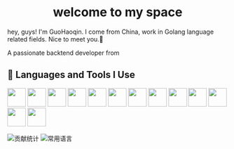<h1 align="center">welcome to my space</h1>
hey, guys! I'm GuoHaoqin. I come from China, work in Golang language related fields. Nice to meet you.👋

<p>A passionate backtend developer from </p>
<h2>🚀 Languages and Tools I Use</h2>

<span><img src="https://cdn.jsdelivr.net/gh/devicons/devicon@latest/icons/go/go-original.svg" alt="" width="42" height="42" /></span>
<span><img src="https://cdn.jsdelivr.net/gh/devicons/devicon@latest/icons/javascript/javascript-original.svg" alt="" width="42" height="42" /></span>
<span><img src="https://cdn.jsdelivr.net/gh/devicons/devicon@latest/icons/typescript/typescript-original.svg" alt="" width="42" height="42" /></span>
<span><img src="https://cdn.jsdelivr.net/gh/devicons/devicon@latest/icons/vuejs/vuejs-original.svg" alt="" width="42" height="42" /></span>
<span><img src="https://cdn.jsdelivr.net/gh/devicons/devicon@latest/icons/bootstrap/bootstrap-original.svg" alt="" width="42" height="42" /></span>
<span><img src="https://cdn.jsdelivr.net/gh/devicons/devicon@latest/icons/html5/html5-original.svg" alt="" width="42" height="42" /></span>
<span><img src="https://cdn.jsdelivr.net/gh/devicons/devicon@latest/icons/css3/css3-original.svg" alt="" width="42" height="42" /></span>
<span><img src="https://cdn.jsdelivr.net/gh/devicons/devicon@latest/icons/nodejs/nodejs-original.svg" alt="" width="42" height="42" /></span>
<span><img src="https://cdn.jsdelivr.net/gh/devicons/devicon@latest/icons/mysql/mysql-original.svg" alt="" width="42" height="42" /></span>
<span><img src="https://cdn.jsdelivr.net/gh/devicons/devicon@latest/icons/redis/redis-original.svg" alt="" width="42" height="42" /></span>
<span><img src="https://cdn.jsdelivr.net/gh/devicons/devicon@latest/icons/docker/docker-original.svg" alt="" width="42" height="42" /></span>
<span><img src="https://cdn.jsdelivr.net/gh/devicons/devicon@latest/icons/linux/linux-original.svg" alt="" width="42" height="42" /></span>
<span><img src="https://cdn.jsdelivr.net/gh/devicons/devicon@latest/icons/git/git-original.svg" alt="" width="42" height="42" /></span>

<p></p>

<img alt="贡献统计" src="https://github-readme-stats.vercel.app/api?username=451008604&show_icons=true&count_private=true&locale=en&hide=prs&hide_title=true&include_all_commits=true&theme=ambient_gradient&card_width=500&hide_border=true"/>

<img alt="常用语言" src="https://github-readme-stats.vercel.app/api/top-langs/?username=451008604&layout=compact&hide_title=false&locale=en&card_width=500&theme=ambient_gradient&hide_border=true"/>


<!-- <a href="">
  <img align="center" src="https://github-readme-stats.vercel.app/api/pin/?username=451008604&repo=nets&theme=default&hide_border=true" />
</a>
<a href="">
  <img align="center" src="https://github-readme-stats.vercel.app/api/pin/?username=451008604&repo=netsFrame&theme=default&hide_border=true" />
</a>
<a href="">
  <img align="center" src="https://github-readme-stats.vercel.app/api/pin/?username=451008604&repo=configure&theme=default&hide_border=true" />
</a>
<a href="">
  <img align="center" src="https://github-readme-stats.vercel.app/api/pin/?username=panjf2000&repo=gnet&theme=default&hide_border=true" />
</a>
<a href="">
  <img align="center" src="https://github-readme-stats.vercel.app/api/pin/?username=451008604&repo=gin-vue-admin&theme=default&hide_border=true" />
</a> -->
